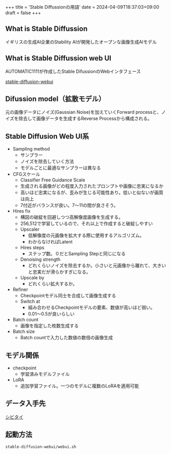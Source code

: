 +++
title = 'Stable Diffussionの用語'
date = 2024-04-09T18:37:03+09:00
draft = false
+++

## What is Stable Diffussion
イギリスの生成AI企業のStability AIが開発したオープンな画像生成AIモデル

## What is Stable Diffussion web UI
AUTOMATIC1111が作成したStable DifussionのWebインタフェース

[stable-diffusion-webui](https://github.com/AUTOMATIC1111/stable-diffusion-webui)


## Difussion model（拡散モデル）
元の画像データにノイズ(Gaussian Noise)を加えていくForward processと、ノイズを除去して画像データを生成するReverse Processから構成される。



## Stable Diffusion Web UI系
* Sampling method
  * サンプラー
  * ノイズを除去していく方法
  * モデルごとに最適なサンプラーは異なる
* CFGスケール
  * Classifier Free Guidance Scale
  * 生成される画像がどの程度入力されたプロンプトや画像に忠実になるか
  * 高いほど忠実になるが、歪みが生じる可能性あり。低いと似ないが画質は向上
  * 7付近がバランスが良い。7〜11の間が良さそう。
* Hires fix
  * 構図の破綻を回避しつつ高解像度画像を生成する。
  * 256,512で学習しているので、それ以上で作成すると破綻しやすい
  * Upscaler
    * 低解像度の元画像を拡大する際に使用するアルゴリズム。
    * わからなければLatent
  * Hires steps
    * ステップ数。０だとSampling Stepと同じになる
  * Denoising strength
    * どれくらいノイズを除去するか。小さいと元画像から離れて、大きいと忠実だが滑らかすぎになる。
  * Upscale by
    * どれくらい拡大するか。
* Refiner
  * Checkpointモデル同士を合成して画像生成する
  * Switch at
    * 組み合わせるCheckpointモデルの要素、数値が高いほど弱い。
    * 0.01〜0.5が良いらしい
* Batch count
  * 画像を指定した枚数生成する
* Batch size
  * Batch countで入力した数値の数倍の画像生成

## モデル関係
* checkpoint
  * 学習済みモデルファイル
* LoRA
  * 追加学習ファイル。一つのモデルに複数のLoRAを適用可能

## データ入手先
[シビタイ](https://civitai.com/)

## 起動方法
`stable-diffusion-webui/webui.sh`




